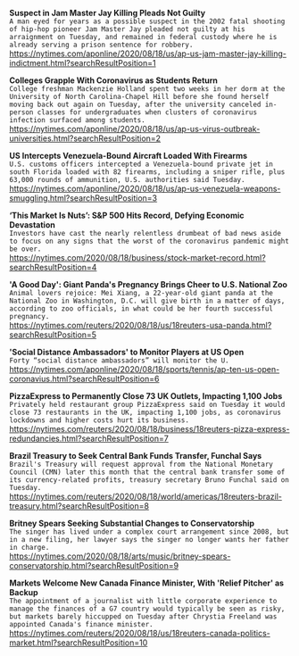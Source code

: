 **Suspect in Jam Master Jay Killing Pleads Not Guilty**\
`A man eyed for years as a possible suspect in the 2002 fatal shooting of hip-hop pioneer Jam Master Jay pleaded not guilty at his arraignment on Tuesday, and remained in federal custody where he is already serving a prison sentence for robbery.`\
https://nytimes.com/aponline/2020/08/18/us/ap-us-jam-master-jay-killing-indictment.html?searchResultPosition=1

**Colleges Grapple With Coronavirus as Students Return**\
`College freshman Mackenzie Holland spent two weeks in her dorm at the University of North Carolina-Chapel Hill before she found herself moving back out again on Tuesday, after the university canceled in-person classes for undergraduates when clusters of coronavirus infection surfaced among students.`\
https://nytimes.com/aponline/2020/08/18/us/ap-us-virus-outbreak-universities.html?searchResultPosition=2

**US Intercepts Venezuela-Bound Aircraft Loaded With Firearms**\
`U.S. customs officers intercepted a Venezuela-bound private jet in south Florida loaded with 82 firearms, including a sniper rifle, plus 63,000 rounds of ammunition, U.S. authorities said Tuesday.`\
https://nytimes.com/aponline/2020/08/18/us/ap-us-venezuela-weapons-smuggling.html?searchResultPosition=3

**‘This Market Is Nuts’: S&P 500 Hits Record, Defying Economic Devastation**\
`Investors have cast the nearly relentless drumbeat of bad news aside to focus on any signs that the worst of the coronavirus pandemic might be over.`\
https://nytimes.com/2020/08/18/business/stock-market-record.html?searchResultPosition=4

**'A Good Day': Giant Panda's Pregnancy Brings Cheer to U.S. National Zoo**\
`Animal lovers rejoice: Mei Xiang, a 22-year-old giant panda at the National Zoo in Washington, D.C. will give birth in a matter of days, according to zoo officials, in what could be her fourth successful pregnancy. `\
https://nytimes.com/reuters/2020/08/18/us/18reuters-usa-panda.html?searchResultPosition=5

**'Social Distance Ambassadors' to Monitor Players at US Open**\
`Forty “social distance ambassadors” will monitor the U.`\
https://nytimes.com/aponline/2020/08/18/sports/tennis/ap-ten-us-open-coronavius.html?searchResultPosition=6

**PizzaExpress to Permanently Close 73 UK Outlets, Impacting 1,100 Jobs**\
`Privately held restaurant group PizzaExpress said on Tuesday it would close 73 restaurants in the UK, impacting 1,100 jobs, as coronavirus lockdowns and higher costs hurt its business.`\
https://nytimes.com/reuters/2020/08/18/business/18reuters-pizza-express-redundancies.html?searchResultPosition=7

**Brazil Treasury to Seek Central Bank Funds Transfer, Funchal Says**\
`Brazil's Treasury will request approval from the National Monetary Council (CMN) later this month that the central bank transfer some of its currency-related profits, treasury secretary Bruno Funchal said on Tuesday.`\
https://nytimes.com/reuters/2020/08/18/world/americas/18reuters-brazil-treasury.html?searchResultPosition=8

**Britney Spears Seeking Substantial Changes to Conservatorship**\
`The singer has lived under a complex court arrangement since 2008, but in a new filing, her lawyer says the singer no longer wants her father in charge.`\
https://nytimes.com/2020/08/18/arts/music/britney-spears-conservatorship.html?searchResultPosition=9

**Markets Welcome New Canada Finance Minister, With 'Relief Pitcher' as Backup**\
`The appointment of a journalist with little corporate experience to manage the finances of a G7 country would typically be seen as risky, but markets barely hiccupped on Tuesday after Chrystia Freeland was appointed Canada's finance minister. `\
https://nytimes.com/reuters/2020/08/18/us/18reuters-canada-politics-market.html?searchResultPosition=10

